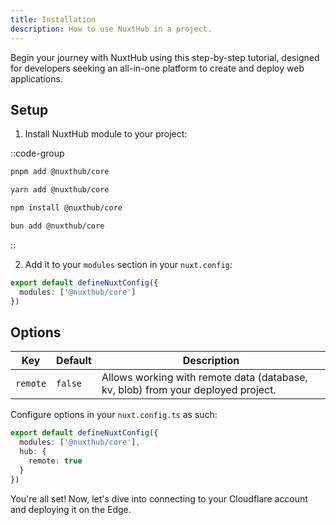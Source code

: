```yaml
---
title: Installation
description: How to use NuxtHub in a project.
---
```


Begin your journey with NuxtHub using this step-by-step tutorial, designed for developers seeking an all-in-one platform to create and deploy web applications.

## Setup

1. Install NuxtHub module to your project:

::code-group

```bash [pnpm]
pnpm add @nuxthub/core
```

```bash [yarn]
yarn add @nuxthub/core
```

```bash [npm]
npm install @nuxthub/core
```

```bash [bun]
bun add @nuxthub/core
```

::

2. Add it to your `modules` section in your `nuxt.config`:

```ts [nuxt.config.ts]
export default defineNuxtConfig({
  modules: ['@nuxthub/core']
})
```

## Options

| Key                   | Default         | Description                                                                                                 |
|-----------------------|-----------------|-------------------------------------------------------------------------------------------------------------|
| `remote`               | `false`         | Allows working with remote data (database, kv, blob) from your deployed project.                                                |

Configure options in your `nuxt.config.ts` as such:

```ts [nuxt.config.ts]
export default defineNuxtConfig({
  modules: ['@nuxthub/core'],
  hub: {
    remote: true
  }
})
```

You're all set! Now, let's dive into connecting to your Cloudflare account and deploying it on the Edge.
